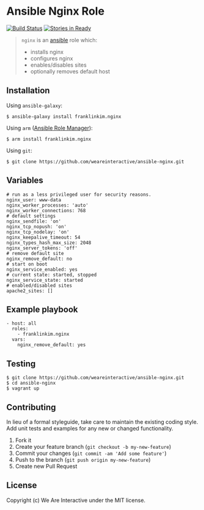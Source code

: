 # Ansible Nginx Role

[![Build Status](https://travis-ci.org/weareinteractive/ansible-nginx.png?branch=master)](https://travis-ci.org/weareinteractive/ansible-nginx)
[![Stories in Ready](https://badge.waffle.io/weareinteractive/ansible-nginx.svg?label=ready&title=Ready)](http://waffle.io/weareinteractive/ansible-nginx)

> `nginx` is an [ansible](http://www.ansible.com) role which: 
> 
> * installs nginx
> * configures nginx
> * enables/disables sites
> * optionally removes default host

## Installation

Using `ansible-galaxy`:

```
$ ansible-galaxy install franklinkim.nginx
```

Using `arm` ([Ansible Role Manager](https://github.com/mirskytech/ansible-role-manager/)):

```
$ arm install franklinkim.nginx
```

Using `git`:

```
$ git clone https://github.com/weareinteractive/ansible-nginx.git
```

## Variables

```
# run as a less privileged user for security reasons.
nginx_user: www-data
nginx_worker_processes: 'auto'
nginx_worker_connections: 768
# default settings
nginx_sendfile: 'on'
nginx_tcp_nopush: 'on'
nginx_tcp_nodelay: 'on'
nginx_keepalive_timeout: 54
nginx_types_hash_max_size: 2048
nginx_server_tokens: 'off'
# remove default site
nginx_remove_default: no
# start on boot
nginx_service_enabled: yes
# current state: started, stopped
nginx_service_state: started
# enabled/disabled sites
apache2_sites: []
```

## Example playbook

```
- host: all
  roles: 
    - franklinkim.nginx
  vars:
    nginx_remove_default: yes
```

## Testing

```
$ git clone https://github.com/weareinteractive/ansible-nginx.git
$ cd ansible-nginx
$ vagrant up
```

## Contributing
In lieu of a formal styleguide, take care to maintain the existing coding style. Add unit tests and examples for any new or changed functionality.

1. Fork it
2. Create your feature branch (`git checkout -b my-new-feature`)
3. Commit your changes (`git commit -am 'Add some feature'`)
4. Push to the branch (`git push origin my-new-feature`)
5. Create new Pull Request

## License
Copyright (c) We Are Interactive under the MIT license.

